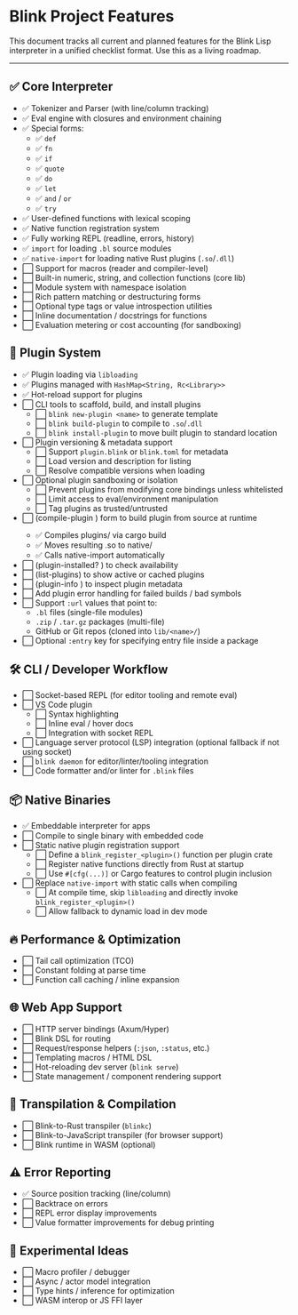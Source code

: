 # Blink Project Features

This document tracks all current and planned features for the Blink Lisp interpreter in a unified checklist format. Use this as a living roadmap.

---

## ✅ Core Interpreter

- ✅ Tokenizer and Parser (with line/column tracking)
- ✅ Eval engine with closures and environment chaining
- ✅ Special forms:
  - ✅ `def`
  - ✅ `fn`
  - ✅ `if`
  - ✅ `quote`
  - ✅ `do`
  - ✅ `let`
  - ✅ `and` / `or`
  - ✅ `try`
- ✅ User-defined functions with lexical scoping
- ✅ Native function registration system
- ✅ Fully working REPL (readline, errors, history)
- ✅ `import` for loading `.bl` source modules
- ✅ `native-import` for loading native Rust plugins (`.so`/`.dll`)
- ⬜ Support for macros (reader and compiler-level)
- ⬜ Built-in numeric, string, and collection functions (core lib)
- ⬜ Module system with namespace isolation
- ⬜ Rich pattern matching or destructuring forms
- ⬜ Optional type tags or value introspection utilities
- ⬜ Inline documentation / docstrings for functions
- ⬜ Evaluation metering or cost accounting (for sandboxing)

## 🔌 Plugin System

- ✅ Plugin loading via `libloading`
- ✅ Plugins managed with `HashMap<String, Rc<Library>>`
- ✅ Hot-reload support for plugins
- ⬜ CLI tools to scaffold, build, and install plugins
  - ⬜ `blink new-plugin <name>` to generate template
  - ⬜ `blink build-plugin` to compile to `.so`/`.dll`
  - ⬜ `blink install-plugin` to move built plugin to standard location
- ⬜ Plugin versioning & metadata support
  - ⬜ Support `plugin.blink` or `blink.toml` for metadata
  - ⬜ Load version and description for listing
  - ⬜ Resolve compatible versions when loading
- ⬜ Optional plugin sandboxing or isolation
  - ⬜ Prevent plugins from modifying core bindings unless whitelisted
  - ⬜ Limit access to eval/environment manipulation
  - ⬜ Tag plugins as trusted/untrusted
- ⬜ (compile-plugin <name>) form to build plugin from source at runtime
  - ✅ Compiles plugins/<name> via cargo build
  - ✅ Moves resulting .so to native/
  - ✅ Calls native-import automatically
- ⬜ (plugin-installed? <name>) to check availability
- ⬜ (list-plugins) to show active or cached plugins
- ⬜ (plugin-info <name>) to inspect plugin metadata
- ⬜ Add plugin error handling for failed builds / bad symbols
- ⬜ Support `:url` values that point to:
  - `.bl` files (single-file modules)
  - `.zip` / `.tar.gz` packages (multi-file)
  - GitHub or Git repos (cloned into `lib/<name>/`)
- ⬜ Optional `:entry` key for specifying entry file inside a package

## 🛠 CLI / Developer Workflow

- ⬜ Socket-based REPL (for editor tooling and remote eval)
- ⬜ VS Code plugin
  - ⬜ Syntax highlighting
  - ⬜ Inline eval / hover docs
  - ⬜ Integration with socket REPL
- ⬜ Language server protocol (LSP) integration (optional fallback if not using socket)
- ⬜ `blink daemon` for editor/linter/tooling integration
- ⬜ Code formatter and/or linter for `.blink` files

## 📦 Native Binaries

- ✅ Embeddable interpreter for apps
- ⬜ Compile to single binary with embedded code
- ⬜ Static native plugin registration support
  - ⬜ Define a `blink_register_<plugin>()` function per plugin crate
  - ⬜ Register native functions directly from Rust at startup
  - ⬜ Use `#[cfg(...)]` or Cargo features to control plugin inclusion
- ⬜ Replace `native-import` with static calls when compiling
  - ⬜ At compile time, skip `libloading` and directly invoke `blink_register_<plugin>()`
  - ⬜ Allow fallback to dynamic load in dev mode

## 🔥 Performance & Optimization

- ⬜ Tail call optimization (TCO)
- ⬜ Constant folding at parse time
- ⬜ Function call caching / inline expansion

## 🌐 Web App Support

- ⬜ HTTP server bindings (Axum/Hyper)
- ⬜ Blink DSL for routing
- ⬜ Request/response helpers (`:json`, `:status`, etc.)
- ⬜ Templating macros / HTML DSL
- ⬜ Hot-reloading dev server (`blink serve`)
- ⬜ State management / component rendering support

## 🚀 Transpilation & Compilation

- ⬜ Blink-to-Rust transpiler (`blinkc`)
- ⬜ Blink-to-JavaScript transpiler (for browser support)
- ⬜ Blink runtime in WASM (optional)

## ⚠️ Error Reporting

- ✅ Source position tracking (line/column)
- ⬜ Backtrace on errors
- ⬜ REPL error display improvements
- ⬜ Value formatter improvements for debug printing

## 🧪 Experimental Ideas

- ⬜ Macro profiler / debugger
- ⬜ Async / actor model integration
- ⬜ Type hints / inference for optimization
- ⬜ WASM interop or JS FFI layer
